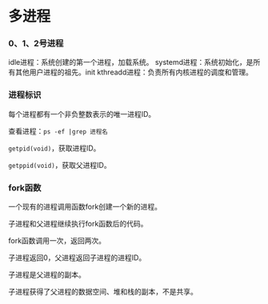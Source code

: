 # 多进程
### 0、1、2号进程
idle进程：系统创建的第一个进程，加载系统。
systemd进程：系统初始化，是所有其他用户进程的祖先。init
kthreadd进程：负责所有内核进程的调度和管理。
### 进程标识
每个进程都有一个非负整数表示的唯一进程ID。

查看进程：```ps -ef |grep 进程名```

```getpid(void)```，获取进程ID。

```getppid(void)```，获取父进程ID。
### fork函数
一个现有的进程调用函数fork创建一个新的进程。

子进程和父进程继续执行fork函数后的代码。

fork函数调用一次，返回两次。

子进程返回0，父进程返回子进程的进程ID。

子进程是父进程的副本。

子进程获得了父进程的数据空间、堆和栈的副本，不是共享。
